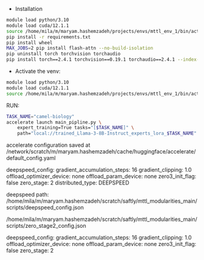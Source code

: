 - Installation

```sh
module load python/3.10
module load cuda/12.1.1
source /home/mila/m/maryam.hashemzadeh/projects/envs/mttl_env_1/bin/activate 
pip install -r requirements.txt
pip install wheel
MAX_JOBS=2 pip install flash-attn --no-build-isolation
pip uninstall torch torchvision torchaudio
pip install torch==2.4.1 torchvision==0.19.1 torchaudio==2.4.1 --index-url https://download.pytorch.org/whl/cu121

```


- Activate the venv:

```sh
module load python/3.10
module load cuda/12.1.1
source /home/mila/m/maryam.hashemzadeh/projects/envs/mttl_env_1/bin/activate 
```


RUN:
```sh
TASK_NAME="camel-biology"
accelerate launch main_pipline.py \
    expert_training=True tasks="[$TASK_NAME]" \
    path="local://trained_Llama-3-8B-Instruct_experts_lora_$TASK_NAME"
```


accelerate configuration saved at /network/scratch/m/maryam.hashemzadeh/cache/huggingface/accelerate/default_config.yaml

deepspeed_config:
  gradient_accumulation_steps: 16
  gradient_clipping: 1.0
  offload_optimizer_device: none
  offload_param_device: none
  zero3_init_flag: false
  zero_stage: 2
distributed_type: DEEPSPEED



deepspeed path: /home/mila/m/maryam.hashemzadeh/scratch/saftly/mttl_modularities_main/scripts/deepspeed_config.json

/home/mila/m/maryam.hashemzadeh/scratch/saftly/mttl_modularities_main/scripts/zero_stage2_config.json


deepspeed_config:
  gradient_accumulation_steps: 16
  gradient_clipping: 1.0
  offload_optimizer_device: none
  offload_param_device: none
  zero3_init_flag: false
  zero_stage: 2